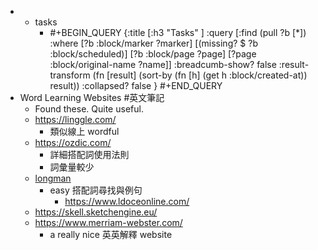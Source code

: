 -
	- tasks
		- #+BEGIN_QUERY
		  {:title [:h3 "Tasks" ]
		  :query [:find (pull ?b [*])
		  :where
		    [?b :block/marker ?marker]
		    [(missing? $ ?b :block/scheduled)]
		    [?b :block/page ?page]
		    [?page :block/original-name ?name]]
		  :breadcumb-show? false
		  :result-transform (fn [result]
		  (sort-by (fn [h]
		  (get h :block/created-at)) result))
		  :collapsed? false
		  }
		  #+END_QUERY
- Word Learning Websites #英文筆記
	- Found these. Quite useful.
	- https://linggle.com/
		- 類似線上 wordful
	- https://ozdic.com/
		- 詳細搭配詞使用法則
		- 詞彙量較少
	- [longman](https://www.ldoceonline.com/)
		- easy 搭配詞尋找與例句
			- https://www.ldoceonline.com/
	- https://skell.sketchengine.eu/
	- https://www.merriam-webster.com/
		- a really nice 英英解釋 website